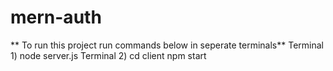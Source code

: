 # mern-auth
** To run this project run commands below in seperate terminals**
Terminal 1) node server.js
Terminal 2) cd client
            npm start
